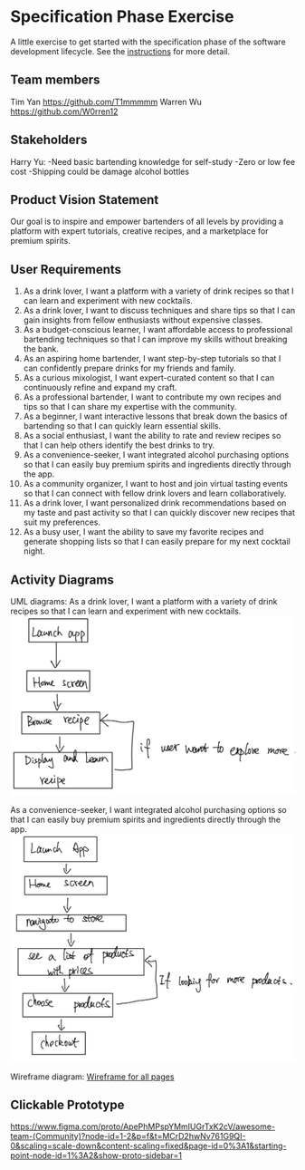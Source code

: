 # Specification Phase Exercise

A little exercise to get started with the specification phase of the software development lifecycle. See the [instructions](instructions.md) for more detail.

## Team members
Tim Yan https://github.com/T1mmmmm
Warren Wu https://github.com/W0rren12

## Stakeholders
Harry Yu:
-Need basic bartending knowledge for self-study
-Zero or low fee cost
-Shipping could be damage alcohol bottles

## Product Vision Statement
Our goal is to inspire and empower bartenders of all levels by providing a platform with expert tutorials, creative recipes, and a marketplace for premium spirits.

## User Requirements
1. As a drink lover, I want a platform with a variety of drink recipes so that I can learn and experiment with new cocktails.
2. As a drink lover, I want to discuss techniques and share tips so that I can gain insights from fellow enthusiasts without expensive classes.
3. As a budget-conscious learner, I want affordable access to professional bartending techniques so that I can improve my skills without breaking the bank.
4. As an aspiring home bartender, I want step-by-step tutorials so that I can confidently prepare drinks for my friends and family.
5. As a curious mixologist, I want expert-curated content so that I can continuously refine and expand my craft.
6. As a professional bartender, I want to contribute my own recipes and tips so that I can share my expertise with the community.
7. As a beginner, I want interactive lessons that break down the basics of bartending so that I can quickly learn essential skills.
8. As a social enthusiast, I want the ability to rate and review recipes so that I can help others identify the best drinks to try.
9. As a convenience-seeker, I want integrated alcohol purchasing options so that I can easily buy premium spirits and ingredients directly through the app.
10. As a community organizer, I want to host and join virtual tasting events so that I can connect with fellow drink lovers and learn collaboratively.
11. As a drink lover, I want personalized drink recommendations based on my taste and past activity so that I can quickly discover new recipes that suit my preferences.
12. As a busy user, I want the ability to save my favorite recipes and generate shopping lists so that I can easily prepare for my next cocktail night.

## Activity Diagrams
UML diagrams:
As a drink lover, I want a platform with a variety of drink recipes so that I can learn and experiment with new cocktails.
![As a drink lover, I want a platform with a variety of drink recipes so that I can learn and experiment with new cocktails.](IMG_0514.jpg)

As a convenience-seeker, I want integrated alcohol purchasing options so that I can easily buy premium spirits and ingredients directly through the app.
![As a convenience-seeker, I want integrated alcohol purchasing options so that I can easily buy premium spirits and ingredients directly through the app.](IMG_0515.jpg)

Wireframe diagram:
[Wireframe for all pages](<awesome_team.pdf>)

## Clickable Prototype
https://www.figma.com/proto/ApePhMPspYMmIUGrTxK2cV/awesome-team-(Community)?node-id=1-2&p=f&t=MCrD2hwNv761G9QI-0&scaling=scale-down&content-scaling=fixed&page-id=0%3A1&starting-point-node-id=1%3A2&show-proto-sidebar=1